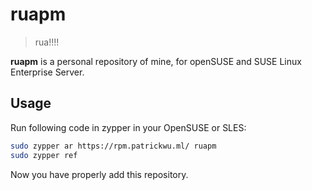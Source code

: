 # ruapm

> rua!!!!

**ruapm** is a personal repository of mine, for openSUSE and SUSE Linux Enterprise Server.

## Usage

Run following code in zypper in your OpenSUSE or SLES:

```bash
sudo zypper ar https://rpm.patrickwu.ml/ ruapm
sudo zypper ref
```

Now you have properly add this repository.
